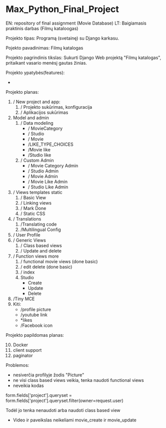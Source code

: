 # Max_Python_Final_Project
EN: repository of final assignment (Movie Database) 
LT: Baigiamasis praktinis darbas (Filmų kataloogas)

Projekto tipas: Programą (svetainę) su Django karkasu.

Pojekto pavadinimas: Filmų katalogas

Projekto pagrindinis tikslas: Sukurti Django Web projektą "Filmų katalogas", pritaikant vasario menėsį gautas žinias. 

Projekto ypatybės(features):

* 

Projekto planas:

1) \/ New project and app:
    1) \/ Projekto sukūrimas, konfiguracija
    2) \/ Aplikacijos sukūrimas
2) Model and admin
    1) \/ Data modeling
        * \/ MovieCategory
        * \/ Studio
        * \/ Movie
        * \/LIKE_TYPE_CHOICES 
        * \/Movie like
        * \/Studio like
    2) \/ Custom Admin
        * \/ Movie Category Admin
        * \/ Studio Admin
        * \/ Movie Admin
        * \/ Movie Like Admin
        * \/ Studio Like Admin
3) \/ Views templates static
    1) \/ Basic View
    2) \/ Linking views 
    3) \/ Mark Done
    4) \/ Static CSS
4) \/ Translations
    1) \/Translating code
    2) \/Multilingual Config
5) \/ User Profile
6) \/ Generic Views
    1) \/ Class based views
    2) \/ Update and delete
7) \/ Function views more
    1) \/ functional movie views (done basic)
    2) \/ edit delete (done basic)
    3) \/ index 
    4) Studio
        * Create
        * Update
        * Delete
8) \/Tiny MCE 
9) Kiti: 
    * \/profile picture 
    * \/youtube link
    * *likes 
    * \/Facebook icon     

Projekto papildomas planas:

10) Docker
11) client support
12) paginator

Problemos:

* nesiverčia profilyje žodis "Picture"
* ne visi class based views veikia, tenka naudoti functional views
* neveikia kodas 

form.fields['project'].queryset = form.fields['project'].queryset.filter(owner=request.user) 

Todėl jo tenka nenaudoti arba naudoti class based view

* Video ir paveikslas neikeliami movie_create ir movie_update
 